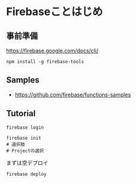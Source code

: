 # Firebaseことはじめ

## 事前準備

<https://firebase.google.com/docs/cli/>

```
npm install -g firebase-tools
```

## Samples

- <https://github.com/firebase/functions-samples>


## Tutorial

```
firebase login
```


```
firebase init
# 選択肢
# Projectの選択
```

まずは空デプロイ

```
firebase deploy
```

